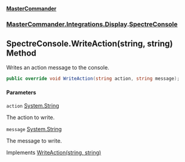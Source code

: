 #### [MasterCommander](MasterCommander.md 'MasterCommander')
### [MasterCommander.Integrations.Display](MasterCommander.md#MasterCommander.Integrations.Display 'MasterCommander.Integrations.Display').[SpectreConsole](SpectreConsole.md 'MasterCommander.Integrations.Display.SpectreConsole')

## SpectreConsole.WriteAction(string, string) Method

Writes an action message to the console.

```csharp
public override void WriteAction(string action, string message);
```
#### Parameters

<a name='MasterCommander.Integrations.Display.SpectreConsole.WriteAction(string,string).action'></a>

`action` [System.String](https://docs.microsoft.com/en-us/dotnet/api/System.String 'System.String')

The action to write.

<a name='MasterCommander.Integrations.Display.SpectreConsole.WriteAction(string,string).message'></a>

`message` [System.String](https://docs.microsoft.com/en-us/dotnet/api/System.String 'System.String')

The message to write.

Implements [WriteAction(string, string)](IConsole.WriteAction(string,string).md 'MasterCommander.Core.Display.IConsole.WriteAction(string, string)')